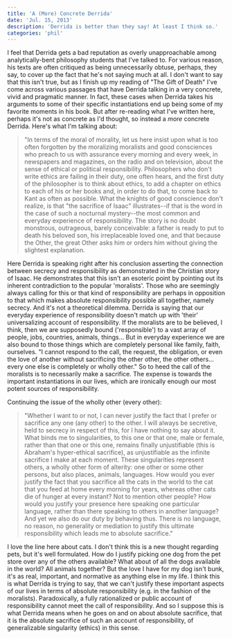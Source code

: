 ```yaml
---
title: 'A (More) Concrete Derrida'
date: 'Jul. 15, 2013'
description: 'Derrida is better than they say! At least I think so.'
categories: 'phil'
---
```

I feel that Derrida gets a bad reputation as overly unapproachable among analytically-bent philosophy students that I've talked to. For various reason, his texts are often critiqued as being unnecessarily obtuse, perhaps, they say, to cover up the fact that he's not saying much at all. I don't want to say that this isn't true, but as I finish up my reading of "The Gift of Death" I've come across various passages that have Derrida talking in a very concrete, vivid and pragmatic manner. In fact, these cases when Derrida takes his arguments to some of their specific instantiations end up being some of my favorite moments in his book. But after re-reading what I've written here, perhaps it's not as concrete as I'd thought, so instead a _more_ concrete Derrida. Here's what I'm talking about:

> "In terms of the moral of morality, let us here insist upon what is too often forgotten
 by the moralizing moralists and good consciences who preach to us with assurance every 
 morning and every week, in newspapers and magazines, on the radio and on television, 
 about the sense of ethical or political responsibility. Philosophers who don't write 
 ethics are failing in their duty, one often hears, and the first duty of the philosopher 
 is to think about ethics, to add a chapter on ethics to each of his or her books and, 
 in order to do that, to come back to Kant as often as possible. What the knights 
 of good conscience don't realize, is that "the sacrifice of Isaac" illustrates--if 
 that is the word in the case of such a nocturnal mystery--the most common and everyday 
 experience of responsibility. The story is no doubt monstrous, outrageous, 
 barely conceivable: a father is ready to put to death his beloved son, his irreplaceable 
 loved one, and that because the Other, the great Other asks him or orders him without 
 giving the slightest explanation. 

Here Derrida is speaking right after his conclusion asserting the connection between secrecy and responsibility as demonstrated in the Christian story of Isaac. He demonstrates that this isn't an esoteric point by pointing out its inherent contradiction to the popular 'moralists'. Those who are seemingly always calling for this or that kind of responsibility are perhaps in opposition to that which makes absolute responsibility possible all together, namely secrecy. And it's not a theoretical dilemma. Derrida is saying that our everyday experience of responsibility doesn't match up with 'their' universalizing account of responsibility. If the moralists are to be believed, I think, then we are supposedly bound ('responsible') to a vast array of people, jobs, countries, animals, things... But in everyday experience we are also bound to those things which are completely personal like family, faith, ourselves. "I cannot respond to the call, the request, the obligation, or even the love of another without sacrificing the other other, the other others... every one else is completely or wholly other." So to heed the call of the moralists is to necessarily make a sacrifice. The expense is towards the important instantiations in our lives, which are ironically enough  our most potent sources of responsibility.

Continuing the issue of the wholly other (every other):


>"Whether I want to or not, I can never justify the fact that I prefer or sacrifice
 any one (any other) to the other. I will always be secretive, held to secrecy in respect of this,
 for I have nothing to say about it. What binds me to singularities, to this one or that one,
 male or female, rather than that one or this one, remains finally unjustifiable (this is
 Abraham's hyper-ethical sacrifice), as unjustifiable as the infinite sacrifice I make at each 
 moment. These singularities represent others, a wholly other form of alterity: one other or 
 some other persons, but also places, animals, languages. How would you ever justify the fact 
 that you sacrifice all the cats in the world to the cat that you feed at home every morning
 for years, whereas other cats die of hunger at every instant? Not to mention other people? 
 How would you justify your presence here speaking one particular language, rather than there
 speaking to others in another language? And yet we also do our duty by behaving thus. 
 There is no language, no reason, no generality or mediation to justify this ultimate 
 responsibility which leads me to absolute sacrifice."


I love the line here about cats. I don't think this is a new thought regarding pets, but it's well formulated. How do I justify picking one dog from the pet store over any of the others available? What about of all the dogs available in the world? All animals together? But the love I have for my dog isn't bunk, it's as real, important, and normative as anything else in my life. I think this is what Derrida is trying to say, that we can't justify these important aspects of our lives in terms of absolute responsibility (e.g. in the fashion of the moralists). Paradoxically, a fully rationalized or public account of responsibility cannot meet the call of responsibility. And so I suppose this is what Derrida means when he goes on and on about absolute sacrifice, that it is the absolute sacrifice of such an account of responsibility, of generalizable singularity (ethics) in this sense. 